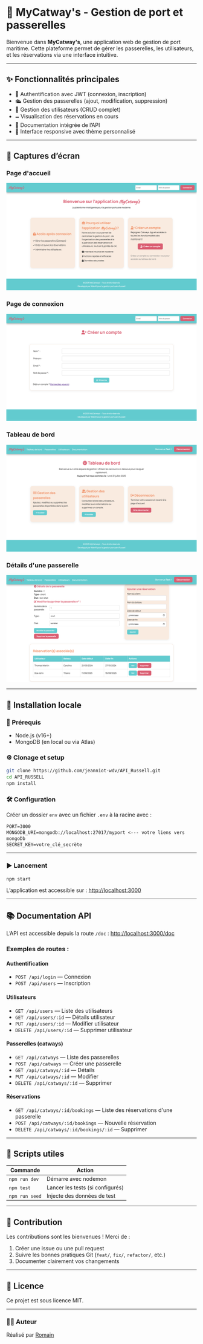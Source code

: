 # 🚢 MyCatway's - Gestion de port et passerelles

Bienvenue dans **MyCatway's**, une application web de gestion de port maritime. Cette plateforme permet de gérer les passerelles, les utilisateurs, et les réservations via une interface intuitive.

---

## ✨ Fonctionnalités principales

* 🔐 Authentification avec JWT (connexion, inscription)
* 🛳️ Gestion des passerelles (ajout, modification, suppression)
* 👥 Gestion des utilisateurs (CRUD complet)
* 🗕️ Visualisation des réservations en cours
* 📲 Documentation intégrée de l’API
* 🧠 Interface responsive avec thème personnalisé

---
## 📸 Captures d’écran

### Page d'accueil
![Tableau de bord](public/images/screen1.png)

### Page de connexion
![Connexion](public/images/screen2.png)

### Tableau de bord
![Utilisateurs](public/images/screen3.png)

### Détails d'une passerelle
![Utilisateurs](public/images/screen4.png)

---

## 🚀 Installation locale

### 🔧 Prérequis

* Node.js (v16+)
* MongoDB (en local ou via Atlas)

### ⚙️ Clonage et setup

```bash
git clone https://github.com/jeanniot-wdv/API_Russell.git
cd API_RUSSELL
npm install
```

### 🛠️ Configuration

Créer un dossier `env` avec un fichier `.env` à la racine avec :

```env
PORT=3000
MONGODB_URI=mongodb://localhost:27017/myport <--- votre liens vers mongoDb
SECRET_KEY=votre_clé_secrète
```

---

### ▶️ Lancement

```bash
npm start
```

L’application est accessible sur : [http://localhost:3000](http://localhost:3000)

---

## 📚 Documentation API

L’API est accessible depuis la route `/doc` : [http://localhost:3000/doc](http://localhost:3000/doc)

### Exemples de routes :

#### Authentification

* `POST /api/login` — Connexion
* `POST /api/users` — Inscription

#### Utilisateurs

* `GET /api/users` — Liste des utilisateurs
* `GET /api/users/:id` — Détails utilisateur
* `PUT /api/users/:id` — Modifier utilisateur
* `DELETE /api/users/:id` — Supprimer utilisateur

#### Passerelles (catways)

* `GET /api/catways` — Liste des passerelles
* `POST /api/catways` — Créer une passerelle
* `GET /api/catways/:id` — Détails
* `PUT /api/catways/:id` — Modifier
* `DELETE /api/catways/:id` — Supprimer

#### Réservations

* `GET /api/catways/:id/bookings` — Liste des réservations d'une passerelle
* `POST /api/catways/:id/bookings` — Nouvelle réservation
* `DELETE /api/catways/:id/bookings/:id` — Supprimer

---

## 🧪 Scripts utiles

| Commande       | Action                           |
| -------------- | -------------------------------- |
| `npm run dev`  | Démarre avec nodemon             |
| `npm test`     | Lancer les tests (si configurés) |
| `npm run seed` | Injecte des données de test      |

---

## 🙌 Contribution

Les contributions sont les bienvenues ! Merci de :

1. Créer une issue ou une pull request
2. Suivre les bonnes pratiques Git (`feat/`, `fix/`, `refactor/`, etc.)
3. Documenter clairement vos changements

---

## 📝 Licence

Ce projet est sous licence MIT.

---

### 👨‍💼 Auteur

Réalisé par [Romain](https://github.com/jeanniot-wdv)
